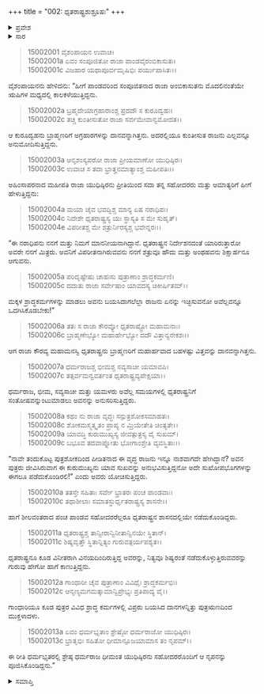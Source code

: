 +++
title = "002: ಧೃತರಾಷ್ಟ್ರಶುಶ್ರೂಷಃ"
+++

<details><summary>ಪ್ರವೇಶ</summary>


।।   ಓಂ ಓಂ ನಮೋ ನಾರಾಯಣಾಯ।।   ಶ್ರೀ ವೇದವ್ಯಾಸಾಯ ನಮಃ ।।

ಶ್ರೀ ಕೃಷ್ಣದ್ವೈಪಾಯನ ವೇದವ್ಯಾಸ ವಿರಚಿತ  

**ಶ್ರೀ ಮಹಾಭಾರತ**

**ಆಶ್ರಮವಾಸಿಕ ಪರ್ವ**

**ಆಶ್ರಮವಾಸ ಪರ್ವ**

**ಅಧ್ಯಾಯ 2**


</details>

<details><summary>ಸಾರ</summary>

ಯುಧಿಷ್ಠಿರನು ತಮ್ಮಂದಿರೊಡನೆ ಧೃತರಾಷ್ಟ್ರ-ಗಾಂಧಾರಿಯರಿಗೆ ಪುತ್ರಶ್ರಾದ್ಧಗಳಿಗೆ ಬೇಕಾದಷ್ಟು ಧನವನ್ನಿತ್ತು ಸೇವೆಗೈದುದು (1-13).


</details>

> 15002001 ವೈಶಂಪಾಯನ ಉವಾಚ।  
15002001a ಏವಂ ಸಂಪೂಜಿತೋ ರಾಜಾ ಪಾಂಡವೈರಂಬಿಕಾಸುತಃ।  
15002001c ವಿಜಹಾರ ಯಥಾಪೂರ್ವಮೃಷಿಭಿಃ ಪರ್ಯುಪಾಸಿತಃ।।

ವೈಶಂಪಾಯನನು ಹೇಳಿದನು: “ಹೀಗೆ ಪಾಂಡವರಿಂದ ಸಂಪೂಜಿತನಾದ ರಾಜಾ ಅಂಬಿಕಾಸುತನು ಮೊದಲಿನಂತೆಯೇ ಋಷಿಗಳ ಮಧ್ಯದಲ್ಲಿ ಕಾಲಕಳೆಯುತ್ತಿದ್ದನು.

> 15002002a ಬ್ರಹ್ಮದೇಯಾಗ್ರಹಾರಾಂಶ್ಚ ಪ್ರದದೌ ಸ ಕುರೂದ್ವಹಃ।  
15002002c ತಚ್ಚ ಕುಂತೀಸುತೋ ರಾಜಾ ಸರ್ವಮೇವಾನ್ವಮೋದತ।।

ಆ ಕುರೂದ್ವಹನು ಬ್ರಾಹ್ಮಣರಿಗೆ ಅಗ್ರಹಾರಗಳನ್ನು ದಾನವನ್ನಾಗಿತ್ತನು. ಅದರಲ್ಲಿಯೂ ಕುಂತೀಸುತ ರಾಜನು ಎಲ್ಲವನ್ನೂ ಅನುಮೋದಿಸುತ್ತಿದ್ದನು.

> 15002003a ಆನೃಶಂಸ್ಯಪರೋ ರಾಜಾ ಪ್ರೀಯಮಾಣೋ ಯುಧಿಷ್ಠಿರಃ।  
15002003c ಉವಾಚ ಸ ತದಾ ಭ್ರಾತೄನಮಾತ್ಯಾಂಶ್ಚ ಮಹೀಪತಿಃ।।

ಅಹಿಂಸಾಪರನಾದ ಮಹೀಪತಿ ರಾಜಾ ಯುಧಿಷ್ಠಿರನು ಪ್ರೀತಿಯಿಂದ ಸದಾ ತನ್ನ ಸಹೋದರರು ಮತ್ತು ಅಮಾತ್ಯರಿಗೆ ಹೀಗೆ ಹೇಳುತ್ತಿದ್ದನು:

> 15002004a ಮಯಾ ಚೈವ ಭವದ್ಭಿಶ್ಚ ಮಾನ್ಯ ಏಷ ನರಾಧಿಪಃ।  
15002004c ನಿದೇಶೇ ಧೃತರಾಷ್ಟ್ರಸ್ಯ ಯಃ ಸ್ಥಾಸ್ಯತಿ ಸ ಮೇ ಸುಹೃತ್।  
15002004e ವಿಪರೀತಶ್ಚ ಮೇ ಶತ್ರುರ್ನಿರಸ್ಯಶ್ಚ ಭವೇನ್ನರಃ।।

“ಈ ನರಾಧಿಪನು ನನಗೆ ಮತ್ತು ನಿಮಗೆ ಮಾನನೀಯನಾಗಿದ್ದಾನೆ. ಧೃತರಾಷ್ಟ್ರನ ನಿರ್ದೇಶನದಂತೆ ಯಾರಿರುತ್ತಾರೋ ಅವರೇ ನನಗೆ ಮಿತ್ರರು. ಅವನಿಗೆ ವಿಪರೀತನಾಗಿರುವವನು ನನಗೆ ಶತ್ರುವೂ ಹೌದು ಮತ್ತು ಅಂಥಹವನು ಶಿಕ್ಷಾರ್ಹನೂ ಆಗುವನು.

> 15002005a ಪರಿದೃಷ್ಟೇಷು ಚಾಹಃಸು ಪುತ್ರಾಣಾಂ ಶ್ರಾದ್ಧಕರ್ಮಣಿ।  
15002005c ದದಾತು ರಾಜಾ ಸರ್ವೇಷಾಂ ಯಾವದಸ್ಯ ಚಿಕೀರ್ಷಿತಮ್।।

ಮಕ್ಕಳ ಶ್ರಾದ್ಧಕರ್ಮಗಳನ್ನು ಮಾಡಲು ಅವನು ಬಯಸಿದಾಗಲೆಲ್ಲಾ ರಾಜನು ಏನನ್ನು ಇಚ್ಛಿಸುವನೋ ಅವೆಲ್ಲವನ್ನೂ ಒದಗಿಸಿಕೊಡಬೇಕು!”

> 15002006a ತತಃ ಸ ರಾಜಾ ಕೌರವ್ಯೋ ಧೃತರಾಷ್ಟ್ರೋ ಮಹಾಮನಾಃ।  
15002006c ಬ್ರಾಹ್ಮಣೇಭ್ಯೋ ಮಹಾರ್ಹೇಭ್ಯೋ ದದೌ ವಿತ್ತಾನ್ಯನೇಕಶಃ।।

ಆಗ ರಾಜಾ ಕೌರವ್ಯ ಮಹಾಮನಸ್ವಿ ಧೃತರಾಷ್ಟ್ರನು ಬ್ರಾಹ್ಮಣರಿಗೆ ಮಹಾರ್ಹವಾದ ಬಹಳಷ್ಟು ವಿತ್ತವನ್ನು ದಾನವನ್ನಾಗಿತ್ತನು.

> 15002007a ಧರ್ಮರಾಜಶ್ಚ ಭೀಮಶ್ಚ ಸವ್ಯಸಾಚೀ ಯಮಾವಪಿ।  
15002007c ತತ್ಸರ್ವಮನ್ವವರ್ತಂತ ಧೃತರಾಷ್ಟ್ರವ್ಯಪೇಕ್ಷಯಾ।।

ಧರ್ಮರಾಜ, ಭೀಮ, ಸವ್ಯಸಾಚೀ ಮತ್ತು ಯಮಳರು ಅವೆಲ್ಲ ಸಮಯಗಳಲ್ಲಿ ಧೃತರಾಷ್ಟ್ರನಿಗೆ ಸಂತೋಷವನ್ನುಂಟುಮಾಡಲು ಅವನನ್ನು ಅನುಸರಿಸುತ್ತಿದ್ದರು.

> 15002008a ಕಥಂ ನು ರಾಜಾ ವೃದ್ಧಃ ಸನ್ಪುತ್ರಶೋಕಸಮಾಹತಃ।  
15002008c ಶೋಕಮಸ್ಮತ್ಕೃತಂ ಪ್ರಾಪ್ಯ ನ ಮ್ರಿಯೇತೇತಿ ಚಿಂತ್ಯತೇ।।  
15002009a ಯಾವದ್ಧಿ ಕುರುಮುಖ್ಯಸ್ಯ ಜೀವತ್ಪುತ್ರಸ್ಯ ವೈ ಸುಖಮ್।  
15002009c ಬಭೂವ ತದವಾಪ್ನೋತು ಭೋಗಾಂಶ್ಚೇತಿ ವ್ಯವಸ್ಥಿತಾಃ।।

“ನಾವೇ ತಂದುಕೊಟ್ಟ ಪುತ್ರಶೋಕದಿಂದ ಪೀಡಿತನಾದ ಈ ವೃದ್ಧ ರಾಜನು ಇನ್ನೂ ನಾಶವಾಗದೇ ಹೇಗಿದ್ದಾನೆ? ಅವನ ಪುತ್ರರು ಜೀವಿಸಿರುವಾಗ ಈ ಕುರುಮುಖ್ಯನು ಯಾವ ಸುಖವನ್ನು ಅನುಭವಿಸುತ್ತಿದ್ದನೋ ಅದೇ ಸುಖೋಪಭೊಗಗಳನ್ನು ಈಗಲೂ ಪಡೆದುಕೊಂಡಿರಲಿ!” ಎಂದು ಅವರು ಯೋಚಿಸುತ್ತಿದ್ದರು.

> 15002010a ತತಸ್ತೇ ಸಹಿತಾಃ ಸರ್ವೇ ಭ್ರಾತರಃ ಪಂಚ ಪಾಂಡವಾಃ।  
15002010c ತಥಾಶೀಲಾಃ ಸಮಾತಸ್ಥುರ್ಧೃತರಾಷ್ಟ್ರಸ್ಯ ಶಾಸನೇ।।

ಹಾಗೆ ಶೀಲವಂತರಾದ ಪಂಚ ಪಾಂಡವ ಸಹೋದರರೆಲ್ಲರೂ ಧೃತರಾಷ್ಟ್ರನ ಶಾಸನದಲ್ಲಿಯೇ ನಡೆದುಕೊಂಡಿದ್ದರು.

> 15002011a ಧೃತರಾಷ್ಟ್ರಶ್ಚ ತಾನ್ವೀರಾನ್ವಿನೀತಾನ್ವಿನಯೇ ಸ್ಥಿತಾನ್।  
15002011c ಶಿಷ್ಯವೃತ್ತೌ ಸ್ಥಿತಾನ್ನಿತ್ಯಂ ಗುರುವತ್ಪರ್ಯಪಶ್ಯತ।।

ಧೃತರಾಷ್ಟ್ರನೂ ಕೂಡ ವಿನೀತರಾಗಿ ವಿನಯದಿಂದಿರುತ್ತಿದ್ದ ಅವರನ್ನು, ನಿತ್ಯವೂ ಶಿಷ್ಯರಂತೆ ನಡೆದುಕೊಳ್ಳುತ್ತಿರುವವರನ್ನು ಗುರುವು ಹೇಗೋ ಹಾಗೆ ಕಾಣುತ್ತಿದ್ದನು.

> 15002012a ಗಾಂಧಾರೀ ಚೈವ ಪುತ್ರಾಣಾಂ ವಿವಿಧೈಃ ಶ್ರಾದ್ಧಕರ್ಮಭಿಃ।  
15002012c ಆನೃಣ್ಯಮಗಮತ್ಕಾಮಾನ್ವಿಪ್ರೇಭ್ಯಃ ಪ್ರತಿಪಾದ್ಯ ವೈ।।

ಗಾಂಧಾರಿಯೂ ಕೂಡ ಪುತ್ರರ ವಿವಿಧ ಶ್ರಾದ್ಧ ಕರ್ಮಗಳಲ್ಲಿ ವಿಪ್ರರು ಬಯಸಿದ ದಾನಗಳನ್ನಿತ್ತು ಪುತ್ರಋಣದಿಂದ ಮುಕ್ತಳಾದಳು.

> 15002013a ಏವಂ ಧರ್ಮಭೃತಾಂ ಶ್ರೇಷ್ಠೋ ಧರ್ಮರಾಜೋ ಯುಧಿಷ್ಠಿರಃ।  
15002013c ಭ್ರಾತೃಭಿಃ ಸಹಿತೋ ಧೀಮಾನ್ಪೂಜಯಾಮಾಸ ತಂ ನೃಪಮ್।।

ಈ ರೀತಿ ಧರ್ಮಭೃತರಲ್ಲಿ ಶ್ರೇಷ್ಠ ಧರ್ಮರಾಜ ಧೀಮಂತ ಯುಧಿಷ್ಠಿರನು ಸಹೋದರರೊಂದಿಗೆ ಆ ನೃಪನನ್ನು ಪೂಜಿಸಿಕೊಂಡಿದ್ದನು.”


<details><summary>ಸಮಾಪ್ತಿ</summary>


ಇತಿ ಶ್ರೀಮಹಾಭಾರತೇ ಆಶ್ರಮವಾಸಿಕೇ ಪರ್ವಣಿ ಆಶ್ರಮವಾಸಪರ್ವಣಿ ಧೃತರಾಷ್ಟ್ರಶುಶ್ರೂಷೇ ದ್ವಿತೀಯೋಽಧ್ಯಾಯಃ।।  
ಇದು ಶ್ರೀಮಹಾಭಾರತದಲ್ಲಿ ಆಶ್ರಮವಾಸಿಕಪರ್ವದಲ್ಲಿ ಆಶ್ರಮವಾಸಪರ್ವದಲ್ಲಿ ಧೃತರಾಷ್ಟ್ರಶುಶ್ರೂಷ ಎನ್ನುವ ಎರಡನೇ ಅಧ್ಯಾಯವು.

</details>

